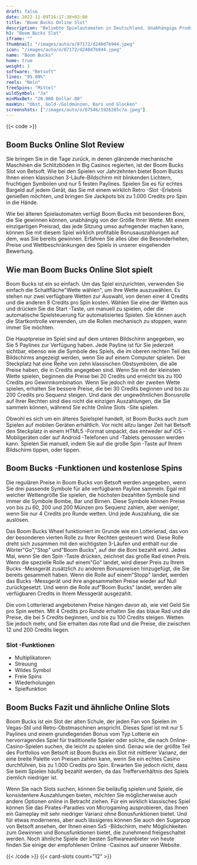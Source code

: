 ```yaml
---
draft: false
date: 2022-11-09T16:17:38+03:00
title: "Boom Bucks Online Slot"
description: "Beliebte Spielautomaten in Deutschland. Unabhängige Produktbewertungen und exklusive Anmeldeangebote. Jetzt spielen!"
h1: "Boom Bucks Slot"
iframe: ""
thumbnail: "/images/auto/o/87172/d240d7b944.jpeg"
icon: "/images/auto/o/87172/d240d7b944.jpeg"
name: "Boom Bucks"
home: true
weight: 1
software: "Betsoft"
lines: "95.00%"
reels: "Nein"
freeSpins: "Mittel"
wildSymbol: "Ja"
minMaxBet: "20.000 Dollar.00"
maxWin: "Obst, Gold-/Goldmünzen, Bars und Glocken"
screenshots: ["/images/auto/o/87546/1926205c7a.jpeg"]
---
```


{{< code >}}<h2>Boom Bucks Online Slot Review</h2><p>Sie bringen Sie in die Tage zurück, in denen glänzende mechanische Maschinen die Schlitzböden in Big Casinos regierten, ist der Boom Bucks Slot von Betsoft. Wie bei den Spielen vor Jahrzehnten bietet Boom Bucks Ihnen einen klassischen 3-Läufe-Bildschirm mit blinkenden Lichtern, fruchtigen Symbolen und nur 5 festen Paylines. Spielen Sie es für echtes Bargeld auf jedem Gerät, das Sie mit einem wirklich Retro -Slot -Erlebnis genießen möchten, und bringen Sie Jackpots bis zu 1.000 Credits pro Spin in die Hände.</p><p>Wie bei älteren Spielautomaten verfügt Boom Bucks mit besonderen Boni, die Sie gewinnen können, unabhängig von der Größe Ihrer Wette. Mit einem einzigartigen Preisrad, das jede Sitzung umso aufregender machen kann, können Sie mit diesem Spiel wirklich profitable Bonusauszahlungen auf dem, was Sie bereits gewinnen. Erfahren Sie alles über die Besonderheiten, Preise und Wettbeschränkungen des Spiels in unserer eingehenden Bewertung.</p><h2>Wie man Boom Bucks Online Slot spielt</h2><p>Boom Bucks ist ein so einfach. Um das Spiel einzurichten, verwenden Sie einfach die Schaltfläche"Wette wählen", um Ihre Wette auszuwählen. Es stehen nur zwei verfügbare Wetten zur Auswahl, von denen einer 4 Credits und die anderen 8 Credits pro Spin kosten. Wählen Sie eine der Wetten aus und drücken Sie die Start -Taste, um manuell zu spielen, oder die automatische Spielsteuerung für automatisiertes Spielen. Sie können auch die Startkontrolle verwenden, um die Rollen mechanisch zu stoppen, wann immer Sie möchten.</p><p>Die Hauptpreise im Spiel sind auf dem unteren Bildschirm angegeben, wo Sie 5 Paylines zur Verfügung haben. Jede Payline ist für Sie jederzeit sichtbar, ebenso wie die Symbole des Spiels, die im oberen rechten Teil des Bildschirms angezeigt werden, wenn Sie auf einem Computer spielen. Der Steckplatz hat eine Reihe von zehn klassischen Obstsymbolen, die alle Preise haben, die in Credits angegeben sind. Wenn Sie mit der kleinsten Wette spielen, beginnen die Preise bei 20 Credits und erreicht bis zu 100 Credits pro Gewinnkombination. Wenn Sie jedoch mit der zweiten Wette spielen, erhalten Sie bessere Preise, die bei 30 Credits beginnen und bis zu 200 Credits pro Sequenz steigen. Und dank der ungewöhnlichen Bonusrolle auf Ihrer Rechten sind dies nicht die einzigen Auszahlungen, die Sie sammeln können, während Sie echte Online Slots -Site spielen.</p><p>Obwohl es sich um ein älteres Spielspiel handelt, ist Boom Bucks auch zum Spielen auf mobilen Geräten erhältlich. Vor nicht allzu langer Zeit hat Betsoft den Steckplatz in einem HTML5 -Format umpackt, das entweder auf iOS -Mobilgeräten oder auf Android -Telefonen und -Tablets genossen werden kann. Spielen Sie manuell, indem Sie auf die große Spin -Taste auf Ihrem Bildschirm tippen, oder tippen.</p><h2>Boom Bucks -Funktionen und kostenlose Spins</h2><p>Die regulären Preise in Boom Bucks von Betsoft werden angegeben, wenn Sie drei passende Symbole für alle verfügbaren Payline sammeln. Egal mit welcher Wettengröße Sie spielen, die höchsten bezahlten Symbole sind immer die Symbole Bombe, Bar und Birnen. Diese Symbole können Preise von bis zu 60, 200 und 200 Münzen pro Sequenz zahlen, aber weniger, wenn Sie nur 4 Credits pro Runde wetten. Und jede Auszahlung, die sie auslösen.</p><p>Das Boom Bucks Wheel funktioniert im Grunde wie ein Lotterierad, das von der besonderen vierten Rolle zu Ihrer Rechten gesteuert wird. Diese Rolle dreht sich zusammen mit den wichtigsten 3-Läufen und enthält nur die Wörter"Go","Stop" und"Boom Bucks", auf der die Boni bezahlt wird. Jedes Mal, wenn Sie den Spin -Taste drücken, zeichnet das große Rad einen Preis. Wenn die spezielle Rolle auf einem"Go" landet, wird dieser Preis zu Ihrem Bucks -Messgerät zusätzlich zu anderen Bonuspreisen hinzugefügt, die Sie bereits gesammelt haben. Wenn die Rolle auf einem"Stopp" landet, werden das Bucks -Messgerät und ihre angesammelten Preise wieder auf Null zurückgesetzt. Und wenn die Rolle auf"Boom Bucks" landet, werden alle verfügbaren Credits in Ihrem Messgerät ausgezahlt.</p><p>Die vom Lotterierad angebotenen Preise hängen davon ab, wie viel Geld Sie pro Spin wetten. Mit 4 Credits pro Runde erhalten Sie das blaue Rad und die Preise, die bei 5 Credits beginnen, und bis zu 100 Credits steigen. Wetten Sie jedoch mehr, und Sie erhalten das rote Rad und die Preise, die zwischen 12 und 200 Credits liegen.</p><h3>
Slot -Funktionen</h3><ul>
<li></span>
Multiplikatoren</li>
<li></span>
Streuung</li>
<li></span>
Wildes Symbol</li>
<li></span>
Freie Spins</li>
<li></span>
Wiederholungen</li>
<li></span>
Spielfunktion</li></ul><h2>Boom Bucks Fazit und ähnliche Online Slots</h2><p>Boom Bucks ist ein Slot der alten Schule, der jeden Fan von Spielen im Vegas-Stil und Retro-Obstmaschinen anspricht.  Dieses Spiel ist mit nur 5 Paylines und einem grundlegenden Bonus vom Typ Lotterie ein hervorragendes Spiel für traditionelle Spieler oder solche, die nach Online-Casino-Spielen suchen, die leicht zu spielen sind. Genau wie der größte Teil des Portfolios von Betsoft ist Boom Bucks ein Slot mit mittlerer Varianz, der eine breite Palette von Preisen zahlen kann, wenn Sie ein echtes Casino durchführen, bis zu 1.000 Credits pro Spin. Erwarten Sie jedoch nicht, dass Sie beim Spielen häufig bezahlt werden, da das Trefferverhältnis des Spiels ziemlich niedriger ist.</p><p>Wenn Sie nach Slots suchen, können Sie beiläufig spielen und Spiele, die konsistentere Auszahlungen bieten, möchten Sie möglicherweise auch andere Optionen online in Betracht ziehen. Für ein wirklich klassisches Spiel können Sie das Pirates-Paradies von Microgaming ausprobieren, das Ihnen ein Gameplay mit sehr niedriger Varianz ohne Bonusfunktionen bietet. Und für etwas moderneres, aber auch lässigeres können Sie auch den Sugarpop von Betsoft ansehen, der Ihnen einen 5x5 -Bildschirm, mehr Möglichkeiten zum Gewinnen und Bonusfunktionen bietet, die zunehmend freigeschaltet werden. Noch ähnliche Spiele der besten Softwareanbieter von heute finden Sie einige der empfohlenen Online -Casinos auf unserer Website.</p>{{< /code >}}
 {{< card-slots count="12" >}}